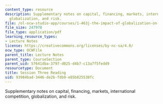 ```yaml
---
content_type: resource
description: Supplementary notes on capital, financing, markets, international competition,
  globalization, and risk.
file: /ol-ocw-studio-app/courses/1-463j-the-impact-of-globalization-on-the-built-environment-fall-2009/93984bad3446de2bfdb9e85b825538fc_MIT1_463JF09_notes03.pdf
file_size: 247978
file_type: application/pdf
learning_resource_types:
- Lecture Notes
license: https://creativecommons.org/licenses/by-nc-sa/4.0/
ocw_type: OCWFile
parent_title: Lecture Notes
parent_type: CourseSection
parent_uid: 57641dba-3797-d025-d4b7-c13a7f5fedd9
resourcetype: Document
title: Session Three Reading
uid: 93984bad-3446-de2b-fdb9-e85b825538fc
---
```

Supplementary notes on capital, financing, markets, international competition, globalization, and risk.